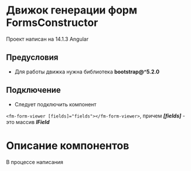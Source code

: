 # Движок генерации форм FormsConstructor

Проект написан на 14.1.3 Angular

## Предусловия
* Для работы движка нужна библиотека **bootstrap@^5.2.0**

## Подключение 
* Следует подключить компонент   <fm-form-viewer>

`
<fm-form-viewer [fields]="fields"></fm-form-viewer>
`, причем _**[fields]**_ - это массив _**IField**_

# Описание компонентов
В процессе написания
